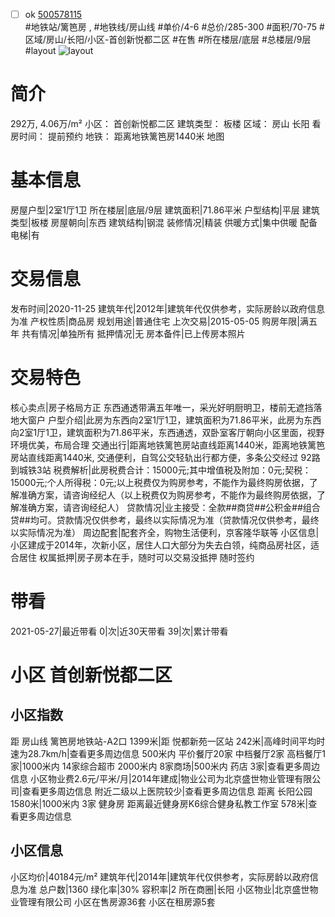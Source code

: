 - [ ] ok [500578115](https://bj.5i5j.com/ershoufang/500578115.html)  
 #地铁站/篱笆房 ,  #地铁线/房山线
#单价/4-6 #总价/285-300 #面积/70-75   #区域/房山/长阳/小区-首创新悦都二区 #在售 #所在楼层/底层 #总楼层/9层 #layout 
![layout](http://image2.5i5j.com//group2/M00/DD/7D/CgqJM16JnB6AYeRjAATLAnYJLlA939.jpg_P5.jpg) 
# 简介 
 292万,  4.06万/m² 
小区： 首创新悦都二区
建筑类型： 板楼
区域： 房山 长阳
看房时间： 提前预约
地铁： 距离地铁篱笆房1440米 地图
# 基本信息 
 房屋户型|2室1厅1卫
所在楼层|底层/9层
建筑面积|71.86平米
户型结构|平层
建筑类型|板楼
房屋朝向|东西
建筑结构|钢混
装修情况|精装
供暖方式|集中供暖
配备电梯|有
# 交易信息 
 发布时间|2020-11-25
建筑年代|2012年|建筑年代仅供参考，实际房龄以政府信息为准
产权性质|商品房
规划用途|普通住宅
上次交易|2015-05-05
购房年限|满五年
共有情况|单独所有
抵押情况|无
房本备件|已上传房本照片
# 交易特色 
 核心卖点|房子格局方正 东西通透带满五年唯一，采光好明厨明卫，楼前无遮挡落地大窗户
户型介绍|此房为东西向2室1厅1卫，建筑面积为71.86平米，此房为东西向2室1厅1卫，建筑面积为71.86平米，东西通透，双卧室客厅朝向小区里面，视野环境优美，布局合理
交通出行|距离地铁篱笆房站直线距离1440米，距离地铁篱笆房站直线距离1440米, 交通便利，自驾公交轻轨出行都方便，多条公交经过 92路到城铁3站
税费解析|此房税费合计：15000元;其中增值税及附加：0元;契税：15000元;个人所得税：0元;以上税费仅为购房参考，不能作为最终购房依据，了解准确方案，请咨询经纪人（以上税费仅为购房参考，不能作为最终购房依据，了解准确方案，请咨询经纪人）
贷款情况|业主接受：全款##商贷##公积金##组合贷##均可。贷款情况仅供参考，最终以实际情况为准（贷款情况仅供参考，最终以实际情况为准）
周边配套|配套齐全，购物生活便利，京客隆华联等
小区信息|小区建成于2014年，次新小区，居住人口大部分为失去白领，纯商品房社区，适合居住
权属抵押|房子房本在手，随时可以交易没抵押 随时签约
# 带看 
 2021-05-27|最近带看	 0|次|近30天带看	 39|次|累计带看
# 小区 首创新悦都二区
## 小区指数 
 距 房山线 篱笆房地铁站-A2口 1399米|距 悦都新苑一区站 242米|高峰时间平均时速为28.7km/h|查看更多周边信息
500米内 平价餐厅20家
中档餐厅2家
高档餐厅1家|1000米内 14家综合超市
2000米内 8家商场|500米内 药店 3家|查看更多周边信息
小区物业费2.6元/平米/月|2014年建成|物业公司为北京盛世物业管理有限公司|查看更多周边信息
附近二级以上医院较少|查看更多周边信息
距离 长阳公园 1580米|1000米内 3家 健身房
距离最近健身房K6综合健身私教工作室 578米|查看更多周边信息
## 小区信息 
 小区均价|40184元/m²
建筑年代|2014年|建筑年代仅供参考，实际房龄以政府信息为准
总户数|1360
绿化率|30%
容积率|2
所在商圈|长阳
小区物业|北京盛世物业管理有限公司
小区在售房源36套
小区在租房源5套
